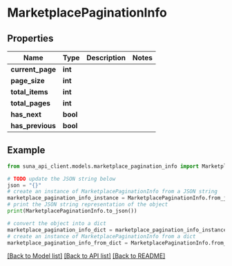 # MarketplacePaginationInfo


## Properties

Name | Type | Description | Notes
------------ | ------------- | ------------- | -------------
**current_page** | **int** |  | 
**page_size** | **int** |  | 
**total_items** | **int** |  | 
**total_pages** | **int** |  | 
**has_next** | **bool** |  | 
**has_previous** | **bool** |  | 

## Example

```python
from suna_api_client.models.marketplace_pagination_info import MarketplacePaginationInfo

# TODO update the JSON string below
json = "{}"
# create an instance of MarketplacePaginationInfo from a JSON string
marketplace_pagination_info_instance = MarketplacePaginationInfo.from_json(json)
# print the JSON string representation of the object
print(MarketplacePaginationInfo.to_json())

# convert the object into a dict
marketplace_pagination_info_dict = marketplace_pagination_info_instance.to_dict()
# create an instance of MarketplacePaginationInfo from a dict
marketplace_pagination_info_from_dict = MarketplacePaginationInfo.from_dict(marketplace_pagination_info_dict)
```
[[Back to Model list]](../README.md#documentation-for-models) [[Back to API list]](../README.md#documentation-for-api-endpoints) [[Back to README]](../README.md)


